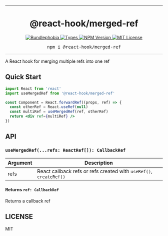 <hr>
<div align="center">
  <h1 align="center">
    @react-hook/merged-ref
  </h1>
</div>

<p align="center">
  <a href="https://bundlephobia.com/result?p=@react-hook/merged-ref">
    <img alt="Bundlephobia" src="https://img.shields.io/bundlephobia/minzip/@react-hook/merged-ref?style=for-the-badge&labelColor=24292e">
  </a>
  <a aria-label="Types" href="https://www.npmjs.com/package/@react-hook/merged-ref">
    <img alt="Types" src="https://img.shields.io/npm/types/@react-hook/merged-ref?style=for-the-badge&labelColor=24292e">
  </a>
  <a aria-label="NPM version" href="https://www.npmjs.com/package/@react-hook/merged-ref">
    <img alt="NPM Version" src="https://img.shields.io/npm/v/@react-hook/merged-ref?style=for-the-badge&labelColor=24292e">
  </a>
  <a aria-label="License" href="https://jaredlunde.mit-license.org/">
    <img alt="MIT License" src="https://img.shields.io/npm/l/@react-hook/merged-ref?style=for-the-badge&labelColor=24292e">
  </a>
</p>

<pre align="center">npm i @react-hook/merged-ref</pre>
<hr>

A React hook for merging multiple refs into one ref

## Quick Start

```jsx harmony
import React from 'react'
import useMergedRef from '@react-hook/merged-ref'

const Component = React.forwardRef((props, ref) => {
  const otherRef = React.useRef(null)
  const multiRef = useMergedRef(ref, otherRef)
  return <div ref={multiRef} />
})
```

## API

### `useMergedRef(...refs: ReactRef[]): CallbackRef`

| Argument | Description                                                        |
| -------- | ------------------------------------------------------------------ |
| refs     | React callback refs or refs created with `useRef()`, `createRef()` |

#### Returns `ref: CallbackRef`

Returns a callback ref

## LICENSE

MIT
